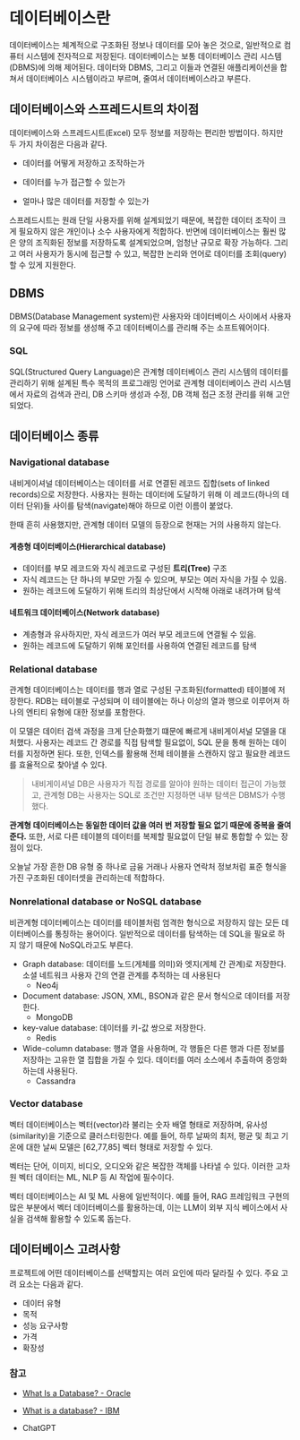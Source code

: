 # 데이터베이스란
데이터베이스는 체계적으로 구조화된 정보나 데이터를 모아 놓은 것으로, 일반적으로 컴퓨터 시스템에 전자적으로 저장된다. 데이터베이스는 보통 데이터베이스 관리 시스템(DBMS)에 의해 제어된다. 데이터와 DBMS, 그리고 이들과 연결된 애플리케이션을 합쳐서 데이터베이스 시스템이라고 부르며, 줄여서 데이터베이스라고 부른다.

## 데이터베이스와 스프레드시트의 차이점
데이터베이스와 스프레드시트(Excel) 모두 정보를 저장하는 편리한 방법이다. 하지만 두 가지 차이점은 다음과 같다.
- 데이터를 어떻게 저장하고 조작하는가

- 데이터를 누가 접근할 수 있는가

- 얼마나 많은 데이터를 저장할 수 있는가

스프레드시트는 원래 단일 사용자를 위해 설계되었기 때문에, 복잡한 데이터 조작이 크게 필요하지 않은 개인이나 소수 사용자에게 적합하다. 반면에 데이터베이스는 훨씬 많은 양의 조직화된 정보를 저장하도록 설계되었으며, 엄청난 규모로 확장 가능하다. 그리고 여러 사용자가 동시에 접근할 수 있고, 복잡한 논리와 언어로 데이터를 조회(query)할 수 있게 지원한다.

## DBMS
DBMS(Database Management system)란 사용자와 데이터베이스 사이에서 사용자의 요구에 따라 정보를 생성해 주고 데이터베이스를 관리해 주는 소프트웨어이다.

### SQL
SQL(Structured Query Language)은 관계형 데이터베이스 관리 시스템의 데이터를 관리하기 위해 설계된 특수 목적의 프로그래밍 언어로 관계형 데이터베이스 관리 시스템에서 자료의 검색과 관리, DB 스키마 생성과 수정, DB 객체 접근 조정 관리를 위해 고안되었다. 


## 데이터베이스 종류

### Navigational database
내비게이셔널 데이터베이스는 데이터를 서로 연결된 레코드 집합(sets of linked records)으로 저장한다. 사용자는 원하는 데이터에 도달하기 위해 이 레코드(하나의 데이터 단위)들 사이를 탐색(navigate)해야 하므로 이런 이름이 붙었다.

한때 흔히 사용했지만, 관계형 데이터 모델의 등장으로 현재는 거의 사용하지 않는다.

#### 계층형 데이터베이스(Hierarchical database)
- 데이터를 부모 레코드와 자식 레코드로 구성된 **트리(Tree)** 구조
- 자식 레코드는 단 하나의 부모만 가질 수 있으며, 부모는 여러 자식을 가질 수 있음.
- 원하는 레코드에 도달하기 위해 트리의 최상단에서 시작해 아래로 내려가며 탐색

#### 네트워크 데이터베이스(Network database)
- 계층형과 유사하지만, 자식 레코드가 여러 부모 레코드에 연결될 수 있음.
- 원하는 레코드에 도달하기 위해 포인터를 사용하여 연결된 레코드를 탐색
  
### Relational database
관계형 데이터베이스는 데이터를 행과 열로 구성된 구조화된(formatted) 테이블에 저장한다. RDB는 테이블로 구성되며 이 테이블에는 하나 이상의 열과 행으로 이루어져 하나의 엔티티 유형에 대한 정보를 포함한다.

이 모델은 데이터 검색 과정을 크게 단순화했기 떄문에 빠르게 내비게이셔널 모델을 대처했다. 사용자는 레코드 간 경로를 직접 탐색할 필요없이, SQL 문을 통해 원하는 데이터를 지정하면 된다. 또한, 인덱스를 활용해 전체 테이블을 스캔하지 않고 필요한 레코드를 효율적으로 찾아낼 수 있다.

> 내비게이셔널 DB은 사용자가 직접 경로를 알아야 원하는 데이터 접근이 가능했고, 관계형 DB는 사용자는 SQL로 조건만 지정하면 내부 탐색은 DBMS가 수행했다.

**관계형 데이터베이스는 동일한 데이터 값을 여러 번 저장할 필요 없기 때문에 중복을 줄여준다.** 또한, 서로 다른 테이블의 데이터를 복제할 필요없이 단일 뷰로 통합할 수 있는 장점이 있다.

오늘날 가장 흔한 DB 유형 중 하나로 금융 거래나 사용자 연락처 정보처럼 표준 형식을 가진 구조화된 데이터셋을 관리하는데 적합하다.


### Nonrelational database or NoSQL database
비관계형 데이터베이스는 데이터를 테이블처럼 엄격한 형식으로 저장하지 않는 모든 데이터베이스를 통칭하는 용어이다. 일반적으로 데이터를 탐색하는 데 SQL을 필요로 하지 않기 때문에 NoSQL라고도 부른다.

- Graph database: 데이터를 노드(게체를 의미)와 엣지(게체 간 관계)로 저장한다. 소셜 네트워크 사용자 간의 연결 관계를 추적하는 데 사용된다
  - Neo4j
- Document database: JSON, XML, BSON과 같은 문서 형식으로 데이터를 저장한다.
  - MongoDB
- key-value database: 데이터를 키-값 쌍으로 저장한다.
  - Redis
- Wide-column database: 행과 열을 사용하며, 각 행들은 다른 행과 다른 정보를 저장하는 고유한 열 집합을 가질 수 있다. 데이터를 여러 소스에서 추출하여 중앙화하는데 사용된다.
  - Cassandra

### Vector database
벡터 데이터베이스는 벡터(vector)라 불리는 숫자 배열 형태로 저장하며, 유사성(similarity)을 기준으로 클러스터링한다. 예를 들어, 하루 날짜의 최저, 평균 및 최고 기온에 대한 날씨 모델은 [62,77,85] 벡터 형태로 저장할 수 있다.

벡터는 단어, 이미지, 비디오, 오디오와 같은 복잡한 객체를 나타낼 수 있다. 이러한 고차원 벡터 데이터는 ML, NLP 등 AI 작업에 필수이다.

벡터 데이터베이스는 AI 및 ML 사용에 일반적이다. 예를 들어, RAG 프레임워크 구현의 많은 부분에서 벡터 데이터베이스를 활용하는데, 이는 LLM이 외부 지식 베이스에서 사실을 검색해 활용할 수 있도록 돕는다.

## 데이터베이스 고려사항
프로젝트에 어떤 데이터베이스를 선택할지는 여러 요인에 따라 달라질 수 있다. 주요 고려 요소는 다음과 같다.

- 데이터 유형
- 목적
- 성능 요구사항
- 가격
- 확장성








### 참고
- [What Is a Database? - Oracle](https://www.oracle.com/database/what-is-database/)

- [What is a database? - IBM](https://www.ibm.com/think/topics/database)

- ChatGPT